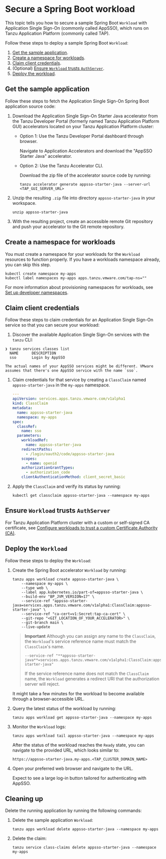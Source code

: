 # Secure a Spring Boot workload

This topic tells you how to secure a sample Spring Boot `Workload` with
Application Single Sign-On (commonly called AppSSO),
which runs on Tanzu Application Platform (commonly called TAP).

Follow these steps to deploy a sample Spring Boot `Workload`:

1. [Get the sample application](#sample-app).
1. [Create a namespace for workloads](#create-namespace).
1. [Claim client credentials](#credentials).
1. (Optional) [Ensure `Workload` trusts `AuthServer`](#trust-authserver).
1. [Deploy the workload](#deploy-workload).

## <a id='sample-app'></a> Get the sample application

Follow these steps to fetch the Application Single Sign-On Spring Boot application source code:

1. Download the Application Single Sign-On Starter Java accelerator from the Tanzu Developer Portal
   (formerly named Tanzu Application Platform GUI) accelerators located on your
   Tanzu Application Platform cluster:

    - Option 1: Use the Tanzu Developer Portal dashboard through browser.

        Navigate to Application Accelerators and download the "AppSSO Starter Java" accelerator.

    - Option 2: Use the Tanzu Accelerator CLI.

        Download the zip file of the accelerator source code by running:

        ```shell
        tanzu accelerator generate appsso-starter-java --server-url <TAP_GUI_SERVER_URL>
        ```

2. Unzip the resulting `.zip` file into directory `appsso-starter-java` in your workspace.

    ```shell
    unzip appsso-starter-java
    ```

3. With the resulting project, create an accessible remote Git repository and push your accelerator to the Git remote repository.

## <a id='create-namespace'></a> Create a namespace for workloads

You must create a namespace for your workloads for the `Workload` resources to function properly.
If you have a workloads namespace already, you can skip this step.

```shell
kubectl create namespace my-apps
kubectl label namespaces my-apps apps.tanzu.vmware.com/tap-ns=""
```

For more information about provisioning namespaces for workloads, see [Set up developer namespaces](../../../install-online/set-up-namespaces.hbs.md).

## <a id='credentials'></a> Claim client credentials

Follow these steps to claim credentials for an Application Single Sign-On service so that you can secure your workload:

1. Discover the available Application Single Sign-On services with the `tanzu` CLI:

  ```console
  ❯ tanzu services classes list
    NAME      DESCRIPTION
    sso       Login by AppSSO
  ```

    The actual names of your AppSSO services might be different. VMware
    assumes that there's one AppSSO service with the name `sso`.

1. Claim credentials for that service by creating a `ClassClaim` named
`appsso-starter-java` in the `my-apps` namespace.

    ```yaml
    ---
    apiVersion: services.apps.tanzu.vmware.com/v1alpha1
    kind: ClassClaim
    metadata:
      name: appsso-starter-java
      namespace: my-apps
    spec:
      classRef:
        name: sso
      parameters:
        workloadRef:
          name: appsso-starter-java
        redirectPaths:
          - /login/oauth2/code/appsso-starter-java
        scopes:
          - name: openid
        authorizationGrantTypes:
          - authorization_code
        clientAuthenticationMethod: client_secret_basic
    ```

1. Apply the `ClassClaim` and verify its status by running:

    ```shell
    kubectl get classclaim appsso-starter-java --namespace my-apps
    ```

## <a id="trust-authserver"></a> Ensure `Workload` trusts `AuthServer`

For Tanzu Application Platform cluster with a custom or self-signed CA certificate,
see [Configure workloads to trust a custom Certificate Authority (CA)](../service-operators/workload-trust-custom-ca.hbs.md).

## <a id="deploy-workload"></a> Deploy the `Workload`

Follow these steps to deploy the `Workload`:

1. Create the Spring Boot accelerator `Workload` by running:

    ```shell
    tanzu apps workload create appsso-starter-java \
        --namespace my-apps \
        --type web \
        --label app.kubernetes.io/part-of=appsso-starter-java \
        --build-env "BP_JVM_VERSION=17" \
        --service-ref "appsso-starter-java=services.apps.tanzu.vmware.com/v1alpha1:ClassClaim:appsso-starter-java" \
        --service-ref "ca-cert=v1:Secret:tap-ca-cert" \
        --git-repo "<GIT_LOCATION_OF_YOUR_ACCELERATOR>" \
        --git-branch main \
        --live-update
    ```

    > **Important** Although you can assign any name to the `ClassClaim`, the `Workload`'s service reference name must match the `ClassClaim`'s name.
    >
    > ```console
    > --service-ref "**appsso-starter-java**=services.apps.tanzu.vmware.com/v1alpha1:ClassClaim:appsso-starter-java"
    > ```
    >
    > If the service reference name does not match the `ClassClaim` name,
    > the `Workload` generates a redirect URI that the authorization server will reject.

    It might take a few minutes for the workload to become available through a browser-accessible URL.

1. Query the latest status of the workload by running:

    ```shell
    tanzu apps workload get appsso-starter-java --namespace my-apps
    ```

1. Monitor the `Workload` logs:

    ```shell
    tanzu apps workload tail appsso-starter-java --namespace my-apps
    ```

    After the status of the workload reaches the `Ready` state,
    you can navigate to the provided URL, which looks similar to:

    ```text
    https://appsso-starter-java.my-apps.<TAP_CLUSTER_DOMAIN_NAME>
    ```

1. Open your preferred web browser and navigate to the URL.

    Expect to see a large log-in button tailored for authenticating with AppSSO.

## <a id="clean-up"></a> Cleaning up

Delete the running application by running the following commands:

1. Delete the sample application `Workload`:

    ```shell
    tanzu apps workload delete appsso-starter-java --namespace my-apps
    ```

1. Delete the claim:

    ```shell
    tanzu service class-claims delete appsso-starter-java --namespace my-apps
    ```
